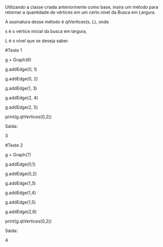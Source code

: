 Utilizando a classe criada anteriormente como base, insira um método para retornar a quantidade de vértices em um certo nível da Busca em Largura.

A assinatura desse método é qtVertices(s, L), onde 

s é o vértice inicial da busca em largura,

L é o nível que se deseja saber.

#Teste 1

g = Graph(6)

g.addEdge(0, 1)

g.addEdge(0, 2) 

g.addEdge(1, 3) 

g.addEdge(2, 4) 

g.addEdge(2, 5)

print(g.qtVertices(0,2)) 

Saída:

3

#Teste 2

g = Graph(7)

g.addEdge(0,1)

g.addEdge(0,2)

g.addEdge(1,3)

g.addEdge(1,4) 

g.addEdge(1,5)

g.addEdge(2,6)

print(g.qtVertices(0,2))

Saída:

4